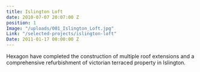 ```yaml
---
title: Islington Loft
date: 2010-07-07 20:07:00 Z
position: 1
Image: "/uploads/001_Islington_Loft.jpg"
Link: "/selected-projects/islington-loft"
Date: 2011-01-17 00:00:00 Z
---
```


Hexagon have completed the construction of multiple roof extensions and a comprehensive refurbishment of victorian terraced property in Islington.